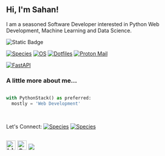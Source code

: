 <h2> Hi, I'm Sahan!</h2>
<p>I am a seasoned Software Developer interested in Python Web Development, Machine Learning and Data Science.<a href="http://www.unb.br"></a></br></p>

<img alt="Static Badge" src="https://img.shields.io/badge/Python-%23ffffff?style=flat&logo=Python">


[![Species](https://img.shields.io/badge/Species-Homo_sapiens-success?style=flat-square&logo=mailchimp&logoColor=white)](https://en.wikipedia.org/wiki/Homo_sapiens)
[![OS](https://img.shields.io/badge/OS-Linux-informational?style=flat-square&logo=linux&logoColor=white)](https://en.wikipedia.org/wiki/Linux)
[![Dotfiles](https://img.shields.io/badge/Setup-Dotfiles-blue?style=flat-square&logo=when-i-work&logoColor=white)](https://github.com/br3ndonland/dotfiles)
[![Proton Mail](https://img.shields.io/badge/Email%20service-Proton%20Mail-informational?style=flat-square&color=8B89CC&logo=protonmail&logoColor=white)](https://proton.me/mail)

[![FastAPI](https://img.shields.io/badge/Python%20framework-FastAPI-teal?style=flat-square&logo=python&logoColor=white)](https://fastapi.tiangolo.com/)
<br />

### A little more about me...  

```python

with PythonStack() as preferred:
  mostly = 'Web Development'

```
<br/>

Let's Connect:
[![Species](https://img.shields.io/badge/Sahan%20Lakshitha-green?style=social&logo=Linkedin&color=black&link=https%3A%2F%2Fwww.linkedin.com%2Fin%2Fsahanlk%2F)](https://www.linkedin.com/in/sahanlk/)
[![Species](https://img.shields.io/badge/%40sahanlksk-green?style=social&logo=medium&logoColor=black&color=black&target=_blank&link=https%3A%2F%2Fwww.linkedin.com%2Fin%2Fsahanlk%2F)](https://medium.com/@sahanlksk)


[<img src="https://img.shields.io/badge/LinkedIn-282C34?logo=linkedin&logoColor=0077B5" alt="LinkedIn logo" title="LinkedIn" height="25"/>](https://www.linkedin.com/in/valentinbriand42)
[<img src="https://img.shields.io/badge/Stack%20Overflow-282C34?logo=stackoverflow&logoColor=FE7A16" alt="Stack Overflow logo" title="Stack Overflow" height="25" />](https://stackoverflow.com/users/10927329/valentin-briand)
[<img src="https://img.shields.io/badge/%40sahanlksk-green?style=flat&logo=medium"/>](https://medium.com/@sahanlksk)
---

